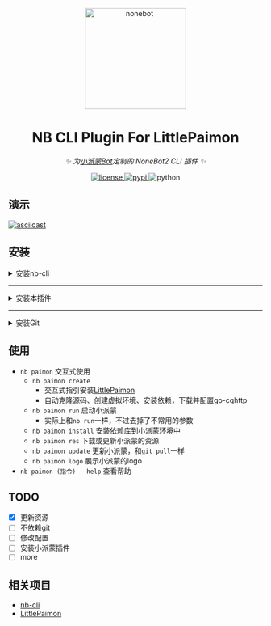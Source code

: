 <!-- markdownlint-disable MD033 MD041 -->
<p align="center">
  <img src="https://cli.nonebot.dev/logo.png" width="200" height="200" alt="nonebot">
</p>

<div align="center">

# NB CLI Plugin For LittlePaimon

_✨ 为[小派蒙Bot](https://github.com/CMHopeSunshine/LittlePaimon)定制的 NoneBot2 CLI 插件 ✨_

<a href="./LICENSE">
    <img src="https://img.shields.io/github/license/CMHopeSunshine/nb-cli-plugin-littlepaimon.svg" alt="license">
</a>
<a href="https://pypi.python.org/pypi/nb-cli-plugin-littlepaimon">
    <img src="https://img.shields.io/pypi/v/nb-cli-plugin-littlepaimon.svg" alt="pypi">
</a>
<img src="https://img.shields.io/badge/python-3.8+-blue.svg" alt="python">


</div>

## 演示

[![asciicast](https://asciinema.org/a/kMBRbuX5lCEnk5lmXcU53ys5b.svg)](https://asciinema.org/a/kMBRbuX5lCEnk5lmXcU53ys5b)

## 安装

<details>
<summary>安装nb-cli</summary>

> 请确保你的Python版本为3.8+，且在环境变量中

<details>
<summary>通过 pipx 安装</summary>

```shell
pip install --user pipx
pipx ensurepath
pipx install nb-cli
```
</details>

<details>
<summary>通过 pip 安装</summary>

```shell
pip install nb-cli
```
</details>

</details>

---

<details>
<summary>安装本插件</summary>

<details>
<summary>通过 nb-cli 安装</summary>

```shell
nb self install nb-cli-plugin-littlepaimon
```

</details>

<details>
<summary>通过 pipx 安装</summary>

```shell
pipx inject nb-cli nb-cli-plugin-littlepaimon
```
</details>

<details>
<summary>通过 pip 安装</summary>

```shell
pip install nb-cli-plugin-littlepaimon
```
</details>

</details>

---

<details>
<summary>安装Git</summary>

~~能上Github的话，应该都会装Git吧)~~

</details>

## 使用

- `nb paimon` 交互式使用
  - `nb paimon create` 
    - 交互式指引安装[LittlePaimon](https://github.com/CMHopeSunshine/LittlePaimon)
    - 自动克隆源码、创建虚拟环境、安装依赖，下载并配置go-cqhttp
  - `nb paimon run` 启动小派蒙
    - 实际上和`nb run`一样，不过去掉了不常用的参数 
  - `nb paimon install` 安装依赖库到小派蒙环境中
  - `nb paimon res` 下载或更新小派蒙的资源
  - `nb paimon update` 更新小派蒙，和`git pull`一样
  - `nb paimon logo` 展示小派蒙的logo
- `nb paimon (指令) --help` 查看帮助

## TODO

- [x] 更新资源
- [ ] 不依赖git
- [ ] 修改配置
- [ ] 安装小派蒙插件
- [ ] more

## 相关项目
- [nb-cli](https://github.com/nonebot/nb-cli)
- [LittlePaimon](https://github.com/CMHopeSunshine/LittlePaimon)